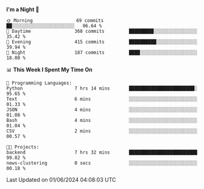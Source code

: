 <!--START_SECTION:waka-->
**I'm a Night 🦉** 

```text
🌞 Morning                69 commits          ██░░░░░░░░░░░░░░░░░░░░░░░   06.64 % 
🌆 Daytime                368 commits         █████████░░░░░░░░░░░░░░░░   35.42 % 
🌃 Evening                415 commits         ██████████░░░░░░░░░░░░░░░   39.94 % 
🌙 Night                  187 commits         ████░░░░░░░░░░░░░░░░░░░░░   18.00 % 
```


📊 **This Week I Spent My Time On** 

```text
💬 Programming Languages: 
Python                   7 hrs 14 mins       ████████████████████████░   95.65 % 
Text                     6 mins              ░░░░░░░░░░░░░░░░░░░░░░░░░   01.33 % 
JSON                     4 mins              ░░░░░░░░░░░░░░░░░░░░░░░░░   01.08 % 
Bash                     4 mins              ░░░░░░░░░░░░░░░░░░░░░░░░░   01.04 % 
CSV                      2 mins              ░░░░░░░░░░░░░░░░░░░░░░░░░   00.57 % 

🐱‍💻 Projects: 
backend                  7 hrs 32 mins       █████████████████████████   99.82 % 
news-clustering          0 secs              ░░░░░░░░░░░░░░░░░░░░░░░░░   00.18 % 
```


 Last Updated on 01/06/2024 04:08:03 UTC
<!--END_SECTION:waka-->
